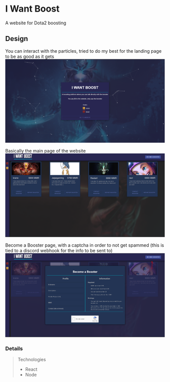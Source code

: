 # I Want Boost

A website for Dota2 boosting

## Design

You can interact with the particles, tried to do my best for the landing page to be as good as it gets
![flying particles also](https://raw.githubusercontent.com/kranercc/iwantboost/main/pics/main.png)

Basically the main page of the website
![x](https://raw.githubusercontent.com/kranercc/iwantboost/main/pics/Screenshot_1.png)

Become a Booster page, with a captcha in order to not get spammed (this is tied to a discord webhook for the info to be sent to)
![x](https://raw.githubusercontent.com/kranercc/iwantboost/main/pics/Screenshot_2.png)



### Details

>Technologies
>* React
>* Node
